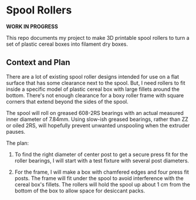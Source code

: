 <!-- SPDX-License-Identifier: CC-BY-SA-4.0 -->
<!-- SPDX-FileCopyrightText: Copyright 2024 Sam Blenny -->
# Spool Rollers

**WORK IN PROGRESS**

This repo documents my project to make 3D printable spool rollers to turn a set
of plastic cereal boxes into filament dry boxes.


## Context and Plan

There are a lot of existing spool roller designs intended for use on a flat
surface that has some clearance next to the spool. But, I need rollers to fit
inside a specific model of plastic cereal box with large fillets around the
bottom. There's not enough clearance for a boxy roller frame with square
corners that extend beyond the sides of the spool.

The spool will roll on greased 608-2RS bearings with an actual measured inner
diameter of 7.84mm. Using slow-ish greased bearings, rather than ZZ or oiled
2RS, will hopefully prevent unwanted unspooling when the extruder pauses.

The plan:

1. To find the right diameter of center post to get a secure press fit for the
   roller bearings, I will start with a test fixture with several post
   diameters.

2. For the frame, I will make a box with chamfered edges and four press fit
   posts. The frame will fit under the spool to avoid interference with the
   cereal box's fillets. The rollers will hold the spool up about 1 cm from
   the bottom of the box to allow space for desiccant packs.
